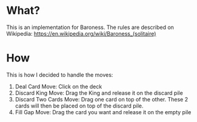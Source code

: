 # What?
This is an implementation for Baroness. The rules are described on Wikipedia: https://en.wikipedia.org/wiki/Baroness_(solitaire)

# How
This is how I decided to handle the moves:
1. Deal Card Move: Click on the deck
2. Discard King Move: Drag the King and release it on the discard pile
3. Discard Two Cards Move: Drag one card on top of the other. These 2 cards will
then be placed on top of the discard pile.
4. Fill Gap Move: Drag the card you want and release it on the empty pile
